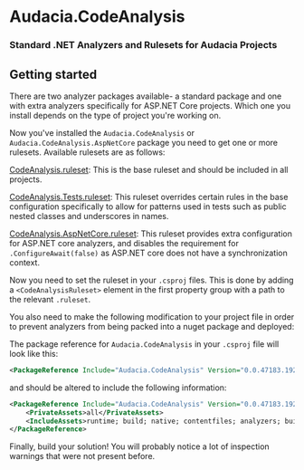 # Audacia.CodeAnalysis

### Standard .NET Analyzers and Rulesets for Audacia Projects

## Getting started

There are two analyzer packages available- a standard package and one with extra analyzers specifically for ASP.NET Core projects. Which one you install depends on the type of project you're working on.

Now you've installed the `Audacia.CodeAnalysis` or `Audacia.CodeAnalysis.AspNetCore` package you need to get one or more rulesets. Available rulesets are as follows:

[CodeAnalysis.ruleset](https://audacia.visualstudio.com/Audacia/_git/Audacia.CodeAnalysis?path=%2FAudacia.CodeAnalysis%2FCodeAnalysis.ruleset):
This is the base ruleset and should be included in all projects.

[CodeAnalysis.Tests.ruleset](https://audacia.visualstudio.com/Audacia/_git/Audacia.CodeAnalysis?path=%2FAudacia.CodeAnalysis%2FCodeAnalysis.Tests.ruleset):
This ruleset overrides certain rules in the base configuration specifically to allow for patterns used in tests such as public nested classes and underscores in names.

[CodeAnalysis.AspNetCore.ruleset](https://audacia.visualstudio.com/Audacia/_git/Audacia.CodeAnalysis?path=%2FAudacia.CodeAnalysis%2FCodeAnalysis.AspNetCore.ruleset):
This ruleset provides extra configuration for ASP.NET core analyzers, and disables the requirement for `.ConfigureAwait(false)` as ASP.NET core does not have a synchronization context.

Now you need to set the ruleset in your `.csproj` files. This is done by adding a `<CodeAnalysisRuleset>` element in the first property group with a path to the relevant `.ruleset`.

You also need to make the following modification to your project file in order to prevent analyzers from being packed into a nuget package and deployed:

The package reference for `Audacia.CodeAnalysis` in your `.csproj` file will look like this:
```xml
<PackageReference Include="Audacia.CodeAnalysis" Version="0.0.47183.19267" />
```
and should be altered to include the following information:
```xml
<PackageReference Include="Audacia.CodeAnalysis" Version="0.0.47183.19267" >
    <PrivateAssets>all</PrivateAssets>
    <IncludeAssets>runtime; build; native; contentfiles; analyzers; buildtransitive</IncludeAssets>
</PackageReference>
```


Finally, build your solution! You will probably notice a lot of inspection warnings that were not present before.